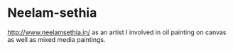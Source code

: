 # Neelam-sethia
http://www.neelamsethia.in/ as an artist I involved in oil painting on canvas as well as mixed media paintings. 
